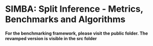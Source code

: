 # SIMBA: Split Inference - Metrics, Benchmarks and Algorithms

#### For the benchmarking framework, please visit the public folder. The revamped version is visible in the src folder


